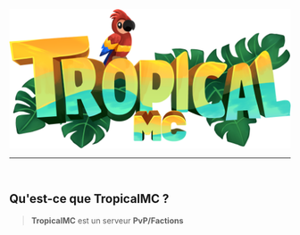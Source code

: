 <img alt="TropicalMC Logo" src="./TropicalText.png"/>

---

<br>

## Qu'est-ce que TropicalMC ?

> **TropicalMC** est un serveur **PvP/Factions**
